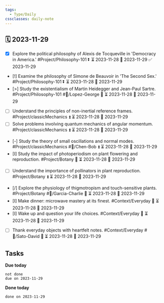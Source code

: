 ```yaml
---
tags:
  - Type/Daily
cssclasses: daily-note
---
```


## 🗓️ 2023-11-29

- [x] Explore the political philosophy of Alexis de Tocqueville in 'Democracy in America.' #Project/Philosophy-101 ⏬ ⏳ 2023-11-28 📅 2023-11-29 ✅ 2023-11-29
- [!] Examine the philosophy of Simone de Beauvoir in 'The Second Sex.' #Project/Philosophy-101 ⏬ ⏳ 2023-11-28 📅 2023-11-29
- [>] Study the existentialism of Martin Heidegger and Jean-Paul Sartre. #Project/Philosophy-101 #👤/Lopez-George 🔺 ⏳ 2023-11-28 📅 2023-11-29
- [ ] Understand the principles of non-inertial reference frames. #Project/classicMechanics ⏫ ⏳ 2023-11-28 📅 2023-11-29
- [ ] Solve problems involving quantum mechanics of angular momentum. #Project/classicMechanics ⏫ ⏳ 2023-11-28 📅 2023-11-29
- [-] Study the theory of small oscillations and normal modes. #Project/classicMechanics #👤/Chen-Bob ⏫ ⏳ 2023-11-28 📅 2023-11-29
- [I] Study the impact of photoperiodism on plant flowering and reproduction. #Project/Botany 🔼 ⏳ 2023-11-28 📅 2023-11-29
- [ ] Understand the importance of pollinators in plant reproduction. #Project/Botany ⏫ ⏳ 2023-11-28 📅 2023-11-29
- [/] Explore the physiology of thigmotropism and touch-sensitive plants. #Project/Botany #👤/Garcia-Charlie 🔼 ⏳ 2023-11-28 📅 2023-11-29
- [I] Make dinner: microwave mastery at its finest. #Context/Everyday 🔽 ⏳ 2023-11-28 📅 2023-11-29
- [I] Wake up and question your life choices. #Context/Everyday 🔼 ⏳ 2023-11-28 📅 2023-11-29
- [ ] Thank everyday objects with heartfelt notes. #Context/Everyday #👤/Sato-David 🔽 ⏳ 2023-11-28 📅 2023-11-29

## Tasks

**Due today**

```tasks
not done
due on 2023-11-29
```

**Done today**

```tasks
done on 2023-11-29
```
            